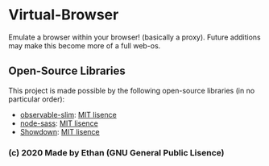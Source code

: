 # Virtual-Browser

Emulate a browser within your browser! (basically a proxy). Future additions may make this become more of a full web-os.

## Open-Source Libraries
This project is made possible by the following open-source libraries (in no particular order):
- [observable-slim](https://github.com/ElliotNB/observable-slim): [MIT lisence](https://github.com/ElliotNB/observable-slim/blob/master/LICENSE)
- [node-sass](https://github.com/sass/node-sass): [MIT lisence](https://github.com/sass/node-sass/blob/master/LICENSE)
- [Showdown](https://github.com/showdownjs/showdown): [MIT lisence](https://github.com/showdownjs/showdown/blob/master/LICENSE)

### (c) 2020 Made by Ethan (GNU General Public Lisence)